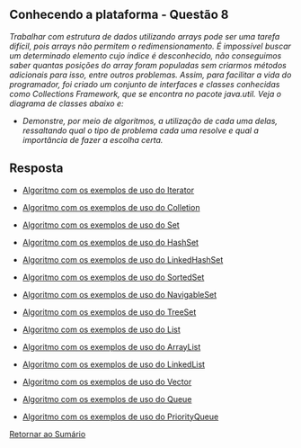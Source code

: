 <h2>Conhecendo a plataforma - Questão 8</h2>

*Trabalhar com estrutura de dados utilizando arrays pode ser uma tarefa difícil, pois arrays não permitem o redimensionamento. É impossível buscar um determinado elemento cujo índice é desconhecido, não conseguimos saber quantas posições do array foram populadas sem criarmos métodos adicionais para isso, entre outros problemas. Assim, para facilitar a vida do programador, foi criado um conjunto de interfaces e classes conhecidas como Collections Framework, que se encontra no pacote java.util. Veja o diagrama de classes abaixo e:*

 - *Demonstre, por meio de algoritmos, a utilização de cada uma delas, ressaltando qual o tipo de problema cada uma resolve e qual a importância de fazer a escolha certa.*

<h2>Resposta</h2>

- [Algoritmo com os exemplos de uso do Iterator](IteratorExample.java)

- [Algoritmo com os exemplos de uso do Colletion](ColletionExample.java)

- [Algoritmo com os exemplos de uso do Set](SetExample.java)

- [Algoritmo com os exemplos de uso do HashSet](HashSetExample.java)

- [Algoritmo com os exemplos de uso do LinkedHashSet](LinkedHashSetExample.java)

- [Algoritmo com os exemplos de uso do SortedSet](SortedSetExample.java)

- [Algoritmo com os exemplos de uso do NavigableSet](NavigableSetExample.java)

- [Algoritmo com os exemplos de uso do TreeSet](TreeSetExample.java)

- [Algoritmo com os exemplos de uso do List](ListExample.java)

- [Algoritmo com os exemplos de uso do ArrayList](ArrayListExample.java)

- [Algoritmo com os exemplos de uso do LinkedList](LinkedListExample.java)

- [Algoritmo com os exemplos de uso do Vector](VectorExample.java)

- [Algoritmo com os exemplos de uso do Queue](QueueExample.java)

- [Algoritmo com os exemplos de uso do PriorityQueue](PriorityQueueExample.java)


[Retornar ao Sumário](../../../../../../../README.md)